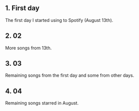 ## 1. First day
The first day I started using to Spotify (August 13th).

## 2. 02
More songs from 13th.

## 3. 03
Remaining songs from the first day and some from other days.

## 4. 04
Remaining songs starred in August.
